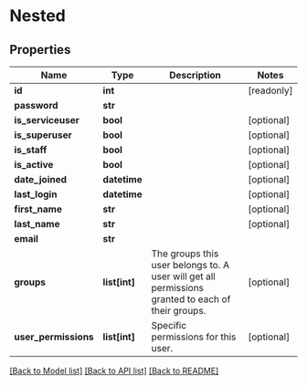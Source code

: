 # Nested


## Properties
Name | Type | Description | Notes
------------ | ------------- | ------------- | -------------
**id** | **int** |  | [readonly] 
**password** | **str** |  | 
**is_serviceuser** | **bool** |  | [optional] 
**is_superuser** | **bool** |  | [optional] 
**is_staff** | **bool** |  | [optional] 
**is_active** | **bool** |  | [optional] 
**date_joined** | **datetime** |  | [optional] 
**last_login** | **datetime** |  | [optional] 
**first_name** | **str** |  | [optional] 
**last_name** | **str** |  | [optional] 
**email** | **str** |  | 
**groups** | **list[int]** | The groups this user belongs to. A user will get all permissions granted to each of their groups. | [optional] 
**user_permissions** | **list[int]** | Specific permissions for this user. | [optional] 

[[Back to Model list]](../README.md#documentation-for-models) [[Back to API list]](../README.md#documentation-for-api-endpoints) [[Back to README]](../README.md)


